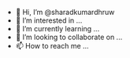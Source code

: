 - 👋 Hi, I’m @sharadkumardhruw
- 👀 I’m interested in ...
- 🌱 I’m currently learning ...
- 💞️ I’m looking to collaborate on ...
- 📫 How to reach me ...

<!---
sharadkumardhruw/sharadkumardhruw is a ✨ special ✨ repository because its `README.md` (this file) appears on your GitHub profile.
You can click the Preview link to take a look at your changes.
--->
